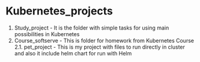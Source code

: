 # Kubernetes_projects

1. Study_project - It is the folder with simple tasks for using main possibilities in Kubernetes
2. Course_softserve - This is folder for homework from Kubernetes Course
   2.1. pet_project - This is my project with files to run directly in cluster and also it include helm chart for run with Helm
